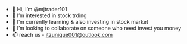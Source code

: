 - 👋 Hi, I’m @mjtrader101
- 👀 I’m interested in stock trding
- 🌱 I’m currently learning & also investing in stock market
- 💞️ I’m looking to collaborate on someone who need invest you money
- 📫 reach us - itzunique001@outlook.com

<!---
mjtrader101/mjtrader101 is a ✨ special ✨ repository because its `README.md` (this file) appears on your GitHub profile.
You can click the Preview link to take a look at your changes.
--->
